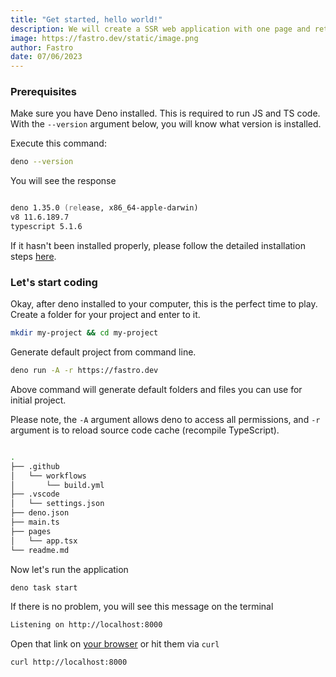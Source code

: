 ```yaml
---
title: "Get started, hello world!"
description: We will create a SSR web application with one page and returning very simple react component.
image: https://fastro.dev/static/image.png
author: Fastro
date: 07/06/2023
---
```


### Prerequisites

Make sure you have Deno installed. This is required to run JS and TS code. With the `--version` argument below, you will know what version is installed.

Execute this command:
```zsh
deno --version
```

You will see the response
```zsh

deno 1.35.0 (release, x86_64-apple-darwin)
v8 11.6.189.7
typescript 5.1.6
```

If it hasn't been installed properly, please follow the detailed installation steps [here](https://deno.land/manual/getting_started/installation).


### Let's start coding

Okay, after deno installed to your computer, this is the perfect time to play. Create a folder for your project and enter to it.

```zsh
mkdir my-project && cd my-project
```

Generate default project from command line.

```zsh
deno run -A -r https://fastro.dev
```

Above command will generate default folders and files you can use for initial project.

Please note, the `-A` argument allows deno to access all permissions, and `-r` argument is to reload source code cache (recompile TypeScript).

```zsh

.
├── .github
│   └── workflows
│       └── build.yml
├── .vscode
│   └── settings.json
├── deno.json
├── main.ts
├── pages
│   └── app.tsx
└── readme.md
```

Now let's run the application

```zsh
deno task start
```

If there is no problem, you will see this message on the terminal

```zsh
Listening on http://localhost:8000
```

Open that link on [your browser](http://localhost:8000) or hit them via `curl`

```zsh
curl http://localhost:8000
```